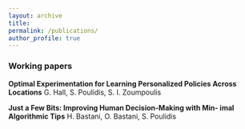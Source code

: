 ```yaml
---
layout: archive
title: 
permalink: /publications/
author_profile: true
---
```


### **Working papers**

**Optimal Experimentation for Learning Personalized Policies Across Locations**
G. Hall, S. Poulidis, S. I. Zoumpoulis


**Just a Few Bits: Improving Human Decision-Making with Min- imal Algorithmic Tips**
H. Bastani, O. Bastani, S. Poulidis
